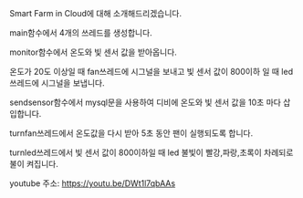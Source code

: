 Smart Farm in Cloud에 대해 소개해드리겠습니다.

main함수에서 4개의 쓰레드를 생성합니다.

monitor함수에서 온도와 빛 센서 값을 받아옵니다.

온도가 20도 이상일 때 fan쓰레드에 시그널을 보내고 빛 센서 값이 800이하 일  때
led 쓰레드에 시그널을 보냅니다.

sendsensor함수에서 mysql문을 사용하여 디비에 온도와  빛 센서 값을 10초 마다
삽입합니다.
 
turnfan쓰레드에서 온도값을 다시 받아 5초 동안 팬이 실행되도록 합니다.

turnled쓰레드에서 빛 센서 값이 800이하일 때 led 불빛이 빨강,파랑,초록이 
차례되로 불이 켜집니다.

youtube 주소: https://youtu.be/DWt1l7qbAAs